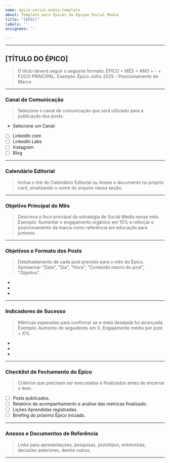 ```yaml
---
name: epico-social-media-template
about: Template para Épicos da Equipe Social Media
title: "[EPIC]"
labels: ''
assignees: ''

---
```


---

## [TÍTULO DO ÉPICO]
> O título deverá seguir o seguinte formato: ÉPICO + MÊS + ANO + - + FOCO PRINCIPAL.
> Exemplo: Épico Julho 2025 - Posicionamento de Marca
________________________________________________________________________________________________________

### Canal de Comunicação
> Selecione o canal de comunicação que será utilizado para a publicação dos posts.   

* Selecione um Canal:
- [ ] LinkedIn core
- [ ] LinkedIn Labs
- [ ] Instagram
- [ ] Blog
________________________________________________________________________________________________________

### Calendário Editorial
> Inclua o link do Calendário Editorial ou Anexe o documento no próprio card, sinalizando o nome do arquivo nessa seção.
________________________________________________________________________________________________________

### Objetivo Principal do Mês
> Descreva o foco principal da estratégia de Social Media nesse mês.
> Exemplo: Aumentar o engajamento orgânico em 15% e reforçar o posicionamento da marca como referência em educação para juniores.
________________________________________________________________________________________________________

### Objetivos e Formato dos Posts
> Detalhadamento de cada post previsto para o mês do Épico.
> Apresentar "Data", "Dia", "Hora", "Conteúdo macro do post", "Objetivo".

-
-
-
________________________________________________________________________________________________________

### Indicadores de Sucesso  
> Métricas esperadas para confirmar se a meta desejada foi alcançada.
> Exemplo: Aumento de seguidores em X, Engajamento médio por post + X%.

-
-
-
________________________________________________________________________________________________________

### Checklist de Fechamento do Épico
> Critérios que precisam ser executados e finalizados antes de encerrar o item.

- [ ] Posts publicados.
- [ ] Relatório de acompanhamento e análise das métricas finalizado.
- [ ] Lições Aprendidas registradas.
- [ ] Briefing do próximo Épico iniciado.
____________________________________________________________________________

### Anexos e Documentos de Referência
> Links para apresentações, pesquisas, protótipos, entrevistas, decisões anteriores, dentre outros.
________________________________________________________________________________________________________

